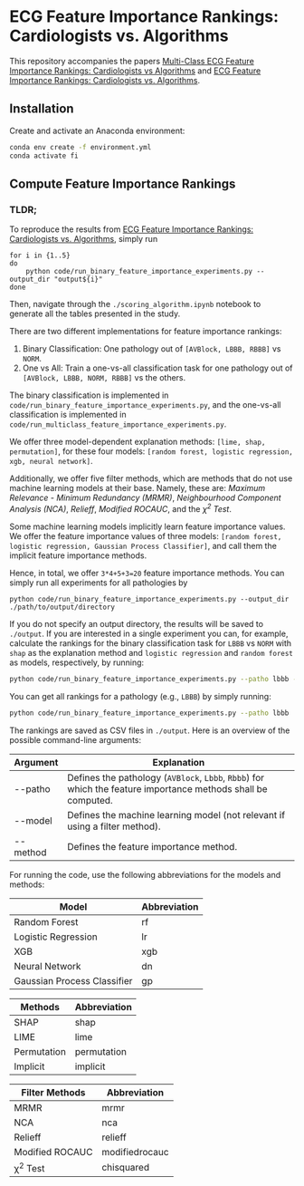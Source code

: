 # ECG Feature Importance Rankings: Cardiologists vs. Algorithms

This repository accompanies the papers [Multi-Class ECG Feature Importance Rankings: Cardiologists vs Algorithms](https://ieeexplore.ieee.org/abstract/document/10081737) and [ECG Feature Importance Rankings: Cardiologists vs. Algorithms](https://arxiv.org/abs/2305.17043).



## Installation

Create and activate an Anaconda environment:

```bash
conda env create -f environment.yml
conda activate fi
```

## Compute Feature Importance Rankings
### TLDR; 
To reproduce the results from [ECG Feature Importance Rankings: Cardiologists vs. Algorithms](https://arxiv.org/abs/2305.17043), simply run 

```
for i in {1..5}
do
    python code/run_binary_feature_importance_experiments.py --output_dir "output${i}"
done
```
Then, navigate through the `./scoring_algorithm.ipynb` notebook to generate all the tables presented in the study.
<br>

There are two different implementations for feature importance rankings:

1. Binary Classification: One pathology out of `[AVBlock, LBBB, RBBB]` vs `NORM`.
2. One vs All: Train a one-vs-all classification task for one pathology out of `[AVBlock, LBBB, NORM, RBBB]` vs the others.

The binary classification is implemented in `code/run_binary_feature_importance_experiments.py`, and the one-vs-all classification is implemented in `code/run_multiclass_feature_importance_experiments.py`.

We offer three model-dependent explanation methods: `[lime, shap, permutation]`, for these four models: `[random forest, logistic regression, xgb, neural network]`.

Additionally, we offer five filter methods, which are methods that do not use machine learning models at their base. Namely, these are: *Maximum Relevance - Minimum Redundancy (MRMR)*, *Neighbourhood Component Analysis (NCA)*, *Relieff*, *Modified ROCAUC*, and the *&chi;<sup>2</sup> Test*.

Some machine learning models implicitly learn feature importance values. We offer the feature importance values of three models: `[random forest, logistic regression, Gaussian Process Classifier]`, and call them the implicit feature importance methods.

Hence, in total, we offer `3*4+5+3=20` feature importance methods. 
You can simply run all experiments for all pathologies by 

```
python code/run_binary_feature_importance_experiments.py --output_dir ./path/to/output/directory
```

If you do not specify an output directory, the results will be saved to `./output`. If you are interested in a single experiment you can, for example, calculate the rankings for the binary classification task for `LBBB` vs `NORM` with `shap` as the explanation method and `logistic regression` and `random forest` as models, respectively, by running:


```bash
python code/run_binary_feature_importance_experiments.py --patho lbbb --method shap  --model lr --model rf
```

You can get all rankings for a pathology (e.g., `LBBB`) by simply running:

```bash
python code/run_binary_feature_importance_experiments.py --patho lbbb
```

The rankings are saved as CSV files in `./output`. Here is an overview of the possible command-line arguments:

| Argument | Explanation |
| --- | --- |
| --patho | Defines the pathology (`AVBlock`, `Lbbb`, `Rbbb`) for which the feature importance methods shall be computed. |
| --model | Defines the machine learning model (not relevant if using a filter method). |
| --method | Defines the feature importance method. |

For running the code, use the following abbreviations for the models and methods:

| Model | Abbreviation |
| --- | --- |
| Random Forest | rf |
| Logistic Regression | lr |
| XGB | xgb |
| Neural Network | dn |
| Gaussian Process Classifier | gp |

| Methods | Abbreviation |
| --- | --- |
| SHAP | shap |
| LIME | lime |
| Permutation | permutation |
| Implicit | implicit |

| Filter Methods | Abbreviation |
| --- | --- |
| MRMR | mrmr |
| NCA | nca |
| Relieff | relieff |
| Modified ROCAUC | modifiedrocauc |
| &chi;<sup>2</sup> Test | chisquared |

